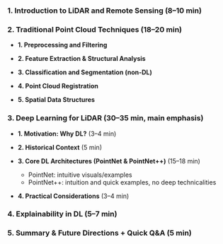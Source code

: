 ### 1\. Introduction to LiDAR and Remote Sensing (8–10 min)

### 2\. Traditional Point Cloud Techniques (18–20 min)
- **1. Preprocessing and Filtering**

- **2. Feature Extraction & Structural Analysis**

- **3. Classification and Segmentation (non-DL)** 

- **4. Point Cloud Registration** 

- **5. Spatial Data Structures** 

### 3\. Deep Learning for LiDAR (30–35 min, main emphasis)
- **1. Motivation: Why DL?** (3–4 min)

- **2. Historical Context** (5 min)

- **3. Core DL Architectures (PointNet & PointNet++)** (15–18 min)  
  - PointNet: intuitive visuals/examples  
  - PointNet++: intuition and quick examples, no deep technicalities

- **4. Practical Considerations** (3–4 min)  


### 4\. Explainability in DL (5–7 min)

### 5\. Summary & Future Directions + Quick Q&A (5 min)
